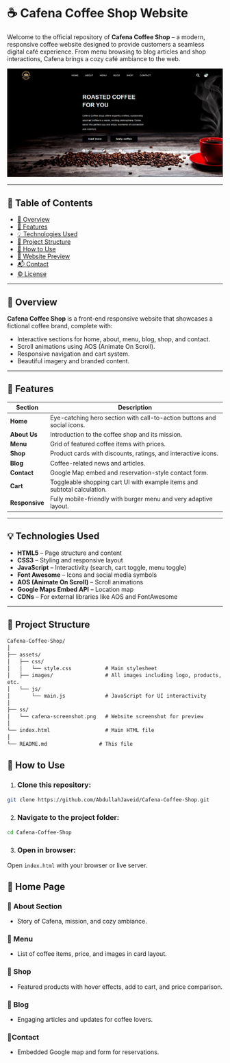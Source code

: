 # ☕ Cafena Coffee Shop Website

Welcome to the official repository of **Cafena Coffee Shop** – a modern, responsive coffee website designed to provide customers a seamless digital café experience. From menu browsing to blog articles and shop interactions, Cafena brings a cozy café ambiance to the web.

![Screenshot of Cafena Website](./ss/cafena-screenshot.png)

---

## 📑 Table of Contents

- [📌 Overview](#-overview)
- [🧩 Features](#-features)
- [💡 Technologies Used](#-technologies-used)
- [📂 Project Structure](#-project-structure)
- [🎯 How to Use](#-how-to-use)
- [📸 Website Preview](#-website-preview)
- [📬 Contact](#-contact)
- [©️ License](#️-license)

---

## 📌 Overview

**Cafena Coffee Shop** is a front-end responsive website that showcases a fictional coffee brand, complete with:

- Interactive sections for home, about, menu, blog, shop, and contact.
- Scroll animations using AOS (Animate On Scroll).
- Responsive navigation and cart system.
- Beautiful imagery and branded content.

---

## 🧩 Features

| Section        | Description                                                                 |
|----------------|-----------------------------------------------------------------------------|
| **Home**       | Eye-catching hero section with call-to-action buttons and social icons.     |
| **About Us**   | Introduction to the coffee shop and its mission.                            |
| **Menu**       | Grid of featured coffee items with prices.                                  |
| **Shop**       | Product cards with discounts, ratings, and interactive icons.               |
| **Blog**       | Coffee-related news and articles.                                           |
| **Contact**    | Google Map embed and reservation-style contact form.                        |
| **Cart**       | Toggleable shopping cart UI with example items and subtotal calculation.    |
| **Responsive** | Fully mobile-friendly with burger menu and very adaptive layout.                 |

---

## 💡 Technologies Used

- **HTML5** – Page structure and content
- **CSS3** – Styling and responsive layout
- **JavaScript** – Interactivity (search, cart toggle, menu toggle)
- **Font Awesome** – Icons and social media symbols
- **AOS (Animate On Scroll)** – Scroll animations
- **Google Maps Embed API** – Location map
- **CDNs** – For external libraries like AOS and FontAwesome

---

## 📂 Project Structure

```plaintext
Cafena-Coffee-Shop/
│
├── assets/
│   ├── css/
│   │   └── style.css           # Main stylesheet
│   ├── images/                 # All images including logo, products, etc.
│   └── js/
│       └── main.js             # JavaScript for UI interactivity
│
├── ss/
│   └── cafena-screenshot.png   # Website screenshot for preview
│
└── index.html                  # Main HTML file
│
└── README.md                 # This file
```
## 🎯 How to Use

1. ### Clone this repository:
```bash
git clone https://github.com/AbdullahJaveid/Cafena-Coffee-Shop.git
```

2. ### Navigate to the project folder:

```bash
cd Cafena-Coffee-Shop
```

3. ### Open in browser:

Open `index.html` with your browser or live server.


## 📍 Home Page

### 🌱 About Section
- Story of Cafena, mission, and cozy ambiance.

### 🧾 Menu
- List of coffee items, price, and images in card layout.

### 🛒 Shop
- Featured products with hover effects, add to cart, and price comparison.

### 📰 Blog
- Engaging articles and updates for coffee lovers.

### 📍Contact
- Embedded Google map and form for reservations.

